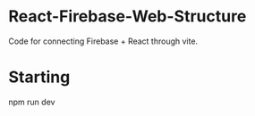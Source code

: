 # React-Firebase-Web-Structure
Code for connecting Firebase + React through vite.
# Starting
npm run dev
